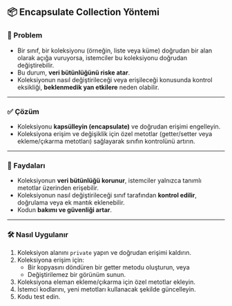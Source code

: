 ## 📦 Encapsulate Collection Yöntemi

### 🐞 Problem

- Bir sınıf, bir koleksiyonu (örneğin, liste veya küme) doğrudan bir alan olarak açığa vuruyorsa, istemciler bu koleksiyonu doğrudan değiştirebilir.
- Bu durum, **veri bütünlüğünü riske atar**.
- Koleksiyonun nasıl değiştirileceği veya erişileceği konusunda kontrol eksikliği, **beklenmedik yan etkilere** neden olabilir.

---

### ✅ Çözüm

- Koleksiyonu **kapsülleyin (encapsulate)** ve doğrudan erişimi engelleyin.
- Koleksiyona erişim ve değişiklik için özel metotlar (getter/setter veya ekleme/çıkarma metotları) sağlayarak sınıfın kontrolünü artırın.

---

### 🌱 Faydaları

- Koleksiyonun **veri bütünlüğü korunur**, istemciler yalnızca tanımlı metotlar üzerinden erişebilir.
- Koleksiyonun nasıl değiştirileceği sınıf tarafından **kontrol edilir**, doğrulama veya ek mantık eklenebilir.
- Kodun **bakımı ve güvenliği artar**.

---

### 🛠️ Nasıl Uygulanır

1. Koleksiyon alanını `private` yapın ve doğrudan erişimi kaldırın.
2. Koleksiyona erişim için:
   - Bir kopyasını döndüren bir getter metodu oluşturun, veya
   - Değiştirilemez bir görünüm sunun.
3. Koleksiyona eleman ekleme/çıkarma için özel metotlar ekleyin.
4. İstemci kodlarını, yeni metotları kullanacak şekilde güncelleyin.
5. Kodu test edin.
